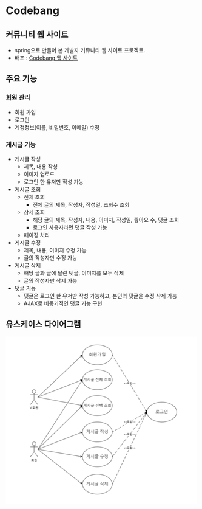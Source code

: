 # Codebang
## 커뮤니티 웹 사이트
- spring으로 만들어 본 개발자 커뮤니티 웹 사이트 프로젝트.
- 배포 : [Codebang 웹 사이트](https://codebang.store)

## 주요 기능 

### 회원 관리

- 회원 가입
- 로그인
- 계정정보(이름, 비밀번호, 이메일) 수정

### 게시글 기능

- 게시글 작성
  - 제목, 내용 작성
  - 이미지 업로드
  - 로그인 한 유저만 작성 가능
- 게시글 조회
  - 전체 조회
    - 전체 글의 제목, 작성자, 작성일, 조회수 조회
  - 상세 조회
    - 해당 글의 제목, 작성자, 내용, 이미지, 작성일, 좋아요 수, 댓글 조회
    - 로그인 사용자라면 댓글 작성 가능
  - 페이징 처리
- 게시글 수정
  - 제목, 내용, 이미지 수정 가능
  - 글의 작성자만 수정 가능
- 게시글 삭제
  - 해당 글과 글에 달린 댓글, 이미지를 모두 삭제
  - 글의 작성자만 삭제 가능
- 댓글 기능
  - 댓글은 로그인 한 유저만 작성 가능하고, 본인의 댓글을 수정 삭제 가능
  - AJAX로 비동기적인 댓글 기능 구현

## 유스케이스 다이어그램

![유스케이스 다이어그램](./img/유스케이스%20다이어그램.png)






